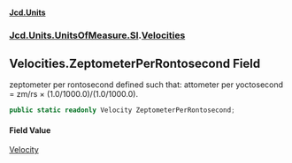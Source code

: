 #### [Jcd.Units](index 'index')
### [Jcd.Units.UnitsOfMeasure.SI](Jcd.Units.UnitsOfMeasure.SI 'Jcd.Units.UnitsOfMeasure.SI').[Velocities](Velocities 'Jcd.Units.UnitsOfMeasure.SI.Velocities')

## Velocities.ZeptometerPerRontosecond Field

zeptometer per rontosecond defined such that: attometer per yoctosecond = zm/rs × (1.0/1000.0)/(1.0/1000.0).

```csharp
public static readonly Velocity ZeptometerPerRontosecond;
```

#### Field Value
[Velocity](Velocity 'Jcd.Units.UnitTypes.Velocity')